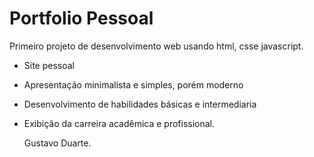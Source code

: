 # Portfolio Pessoal
Primeiro projeto de desenvolvimento web usando html, csse javascript.

- Site pessoal
- Apresentação minimalista e simples, porém moderno
- Desenvolvimento de habilidades básicas e intermediaria
- Exibição da carreira acadêmica e profissional.

  Gustavo Duarte.
